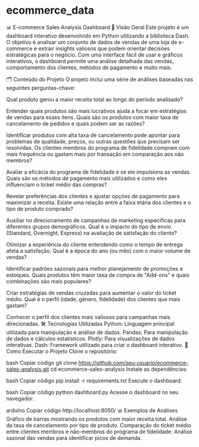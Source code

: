# ecommerce_data


📊 E-commerce Sales Analysis Dashboard
🛒 Visão Geral
Este projeto é um dashboard interativo desenvolvido em Python utilizando a biblioteca Dash. O objetivo é analisar um conjunto de dados de vendas de uma loja de e-commerce e extrair insights valiosos que podem orientar decisões estratégicas para o negócio. Com uma interface fácil de usar e gráficos interativos, o dashboard permite uma análise detalhada das vendas, comportamento dos clientes, métodos de pagamento e muito mais.

🗂️ Conteúdo do Projeto
O projeto inclui uma série de análises baseadas nas seguintes perguntas-chave:

Qual produto gerou a maior receita total ao longo do período analisado?

Entender quais produtos são mais lucrativos ajuda a focar em estratégias de vendas para esses itens.
Quais são os produtos com maior taxa de cancelamento de pedidos e quais podem ser as razões?

Identificar produtos com alta taxa de cancelamento pode apontar para problemas de qualidade, preços, ou outras questões que precisam ser resolvidas.
Os clientes membros do programa de fidelidade compram com mais frequência ou gastam mais por transação em comparação aos não membros?

Avaliar a eficácia do programa de fidelidade e se ele impulsiona as vendas.
Quais são os métodos de pagamento mais utilizados e como eles influenciam o ticket médio das compras?

Revelar preferências dos clientes e ajustar opções de pagamento para maximizar a receita.
Existe uma relação entre a faixa etária dos clientes e o tipo de produto comprado?

Auxiliar no direcionamento de campanhas de marketing específicas para diferentes grupos demográficos.
Qual é o impacto do tipo de envio (Standard, Overnight, Express) na avaliação de satisfação do cliente?

Otimizar a experiência do cliente entendendo como o tempo de entrega afeta a satisfação.
Qual é a época do ano (ou mês) com o maior volume de vendas?

Identificar padrões sazonais para melhor planejamento de promoções e estoques.
Quais produtos têm maior taxa de compra de "Add-ons" e quais combinações são mais populares?

Criar estratégias de vendas cruzadas para aumentar o valor do ticket médio.
Qual é o perfil (idade, gênero, fidelidade) dos clientes que mais gastam?

Conhecer o perfil dos clientes mais valiosos para campanhas mais direcionadas.
🛠️ Tecnologias Utilizadas
Python: Linguagem principal utilizada para manipulação e análise de dados.
Pandas: Para manipulação de dados e cálculos estatísticos.
Plotly: Para visualizações de dados interativas.
Dash: Framework utilizado para criar o dashboard interativo.
🚀 Como Executar o Projeto
Clone o repositório:

bash
Copiar código
git clone https://github.com/seu-usuario/ecommerce-sales-analysis.git
cd ecommerce-sales-analysis
Instale as dependências:

bash
Copiar código
pip install -r requirements.txt
Execute o dashboard:

bash
Copiar código
python dashboard.py
Acesse o dashboard no seu navegador:

arduino
Copiar código
http://localhost:8050/
📊 Exemplos de Análises
Gráfico de barras mostrando os produtos com maior receita total.
Análise da taxa de cancelamento por tipo de produto.
Comparação do ticket médio entre clientes membros e não-membros do programa de fidelidade.
Análise sazonal das vendas para identificar picos de demanda.
